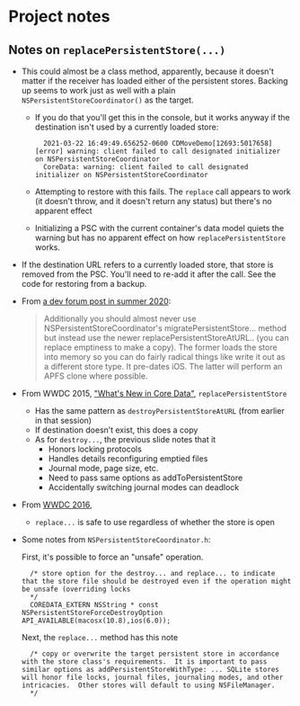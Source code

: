 #  Project notes

## Notes on `replacePersistentStore(...)`

- This could almost be a class method, apparently, because it doesn't matter if the receiver has loaded either of the persistent stores. Backing up seems to work just as well with a plain `NSPersistentStoreCoordinator()` as the target.
    - If you do that you'll get this in the console, but it works anyway if the destination isn't used by a currently loaded store:
    
            2021-03-22 16:49:49.656252-0600 CDMoveDemo[12693:5017658] [error] warning: client failed to call designated initializer on NSPersistentStoreCoordinator
            CoreData: warning: client failed to call designated initializer on NSPersistentStoreCoordinator
            
    - Attempting to restore with this fails. The `replace` call appears to work (it doesn't throw, and it doesn't return any status) but there's no apparent effect
    - Initializing a PSC with the current container's data model quiets the warning but has no apparent effect on how `replacePersistentStore` works.
- If the destination URL refers to a currently loaded store, that store is removed from the PSC. You'll need to re-add it after the call. See the code for restoring from a backup.
- From [a dev forum post in summer 2020](https://developer.apple.com/forums/thread/651325):

    > Additionally you should almost never use NSPersistentStoreCoordinator's migratePersistentStore... method but instead use the newer replacePersistentStoreAtURL.. (you can replace emptiness to make a copy). The former loads the store into memory so you can do fairly radical things like write it out as a different store type. It pre-dates iOS. The latter will perform an APFS clone where possible.
    
- From WWDC 2015, ["What's New in Core Data"](https://developer.apple.com/videos/play/wwdc2015/220/), `replacePersistentStore`
    - Has the same pattern as `destroyPersistentStoreAtURL` (from earlier in that session)
    - If destination doesn’t exist, this does a copy
    - As for `destroy...`, the previous slide notes that it
        - Honors locking protocols
        - Handles details reconfiguring emptied files
        - Journal mode, page size, etc.
        - Need to pass same options as addToPersistentStore 
        - Accidentally switching journal modes can deadlock
- From [WWDC 2016](https://developer.apple.com/videos/play/wwdc2016/242/),
    - `replace...` is safe to use regardless of whether the store is open
- Some notes from `NSPersistentStoreCoordinator.h`:

    First, it's possible to force an "unsafe" operation.

        /* store option for the destroy... and replace... to indicate that the store file should be destroyed even if the operation might be unsafe (overriding locks
        */
        COREDATA_EXTERN NSString * const NSPersistentStoreForceDestroyOption API_AVAILABLE(macosx(10.8),ios(6.0));

    Next, the `replace...` method has this note

        /* copy or overwrite the target persistent store in accordance with the store class's requirements.  It is important to pass similar options as addPersistentStoreWithType: ... SQLite stores will honor file locks, journal files, journaling modes, and other intricacies.  Other stores will default to using NSFileManager.
        */
